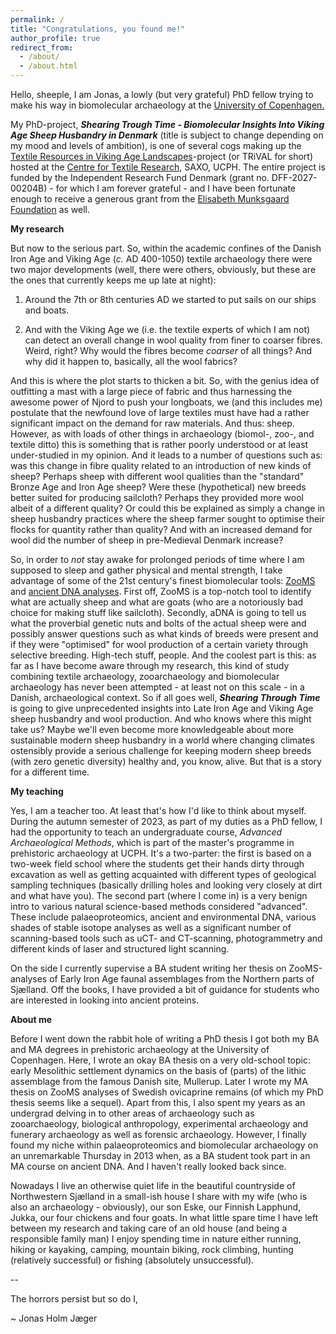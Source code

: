 ```yaml
---
permalink: /
title: "Congratulations, you found me!"
author_profile: true
redirect_from: 
  - /about/
  - /about.html
---
```

Hello, sheeple, I am Jonas, a lowly (but very grateful) PhD fellow trying to make his way in biomolecular archaeology at the [University of Copenhagen.](https://saxo.ku.dk/forskning/forhistorisk-arkaeologi/)

My PhD-project, ***Shearing Trough Time - Biomolecular Insights Into Viking Age Sheep Husbandry in Denmark*** (title is subject to change depending on my mood and levels of ambition), is one of several cogs making up the [Textile Resources in Viking Age Landscapes](https://ctr.hum.ku.dk/research-programmes-and-projects/trival/)-project (or TRiVAL for short) hosted at the [Centre for Textile Research](https://ctr.hum.ku.dk/), SAXO, UCPH. The entire project is funded by the Independent Research Fund Denmark (grant no. DFF-2027-00204B) - for which I am forever grateful - and I have been fortunate enough to receive a generous grant from the [Elisabeth Munksgaard Foundation](https://natmus.dk/historisk-viden/forskning/elisabeth-munksgaard-fonden/) as well.

**My research**

But now to the serious part. So, within the academic confines of the Danish Iron Age and Viking Age (*c.* AD 400-1050) textile archaeology there were two major developments (well, there were others, obviously, but these are the ones that currently keeps me up late at night):

1) Around the 7th or 8th centuries AD we started to put sails on our ships and boats.

2) And with the Viking Age we (i.e. the textile experts of which I am not) can detect an overall change in wool quality from finer to coarser fibres. Weird, right? Why would the fibres become *coarser* of all things? And why did it happen to, basically, all the wool fabrics? 

And this is where the plot starts to thicken a bit. So, with the genius idea of outfitting a mast with a large piece of fabric and thus harnessing the awesome power of Njord to push your longboats, we (and this includes me) postulate that the newfound love of large textiles must have had a rather significant impact on the demand for raw materials. And thus: sheep. However, as with loads of other things in archaeology (biomol-, zoo-, and textile ditto) this is something that is rather poorly understood or at least under-studied in my opinion. And it leads to a number of questions such as: was this change in fibre quality related to an introduction of new kinds of sheep? Perhaps sheep with different wool qualities than the "standard" Bronze Age and Iron Age sheep? Were these (hypothetical) new breeds better suited for producing sailcloth? Perhaps they provided more wool albeit of a different quality? Or could this be explained as simply a change in sheep husbandry practices where the sheep farmer sought to optimise their flocks for quantity rather than quality? And with an increased demand for wool did the number of sheep in pre-Medieval Denmark increase? 

So, in order to *not* stay awake for prolonged periods of time where I am supposed to sleep and gather physical and mental strength, I take advantage of some of the 21st century's finest biomolecular tools: [ZooMS](https://en.wikipedia.org/wiki/ZooMS) and [ancient DNA analyses](https://en.wikipedia.org/wiki/Ancient_DNA). First off, ZooMS is a top-notch tool to identify what are actually sheep and what are goats (who are a notoriously bad choice for making stuff like sailcloth). Secondly, aDNA is going to tell us what the proverbial genetic nuts and bolts of the actual sheep were and possibly answer questions such as what kinds of breeds were present and if they were "optimised" for wool production of a certain variety through selective breeding. High-tech stuff, people. And the coolest part is this: as far as I have become aware through my research, this kind of study combining textile archaeology, zooarchaeology and biomolecular archaeology has never been attempted - at least not on this scale - in a Danish, archaeological context. So if all goes well, ***Shearing Through Time*** is going to give unprecedented insights into Late Iron Age and Viking Age sheep husbandry and wool production. And who knows where this might take us? Maybe we'll even become more knowledgeable about more sustainable modern sheep husbandry in a world where changing climates ostensibly provide a serious challenge for keeping modern sheep breeds (with zero genetic diversity) healthy and, you know, alive. But that is a story for a different time.

**My teaching**

Yes, I am a teacher too. At least that's how I'd like to think about myself. During the autumn semester of 2023, as part of my duties as a PhD fellow, I had the opportunity to teach an undergraduate course, *Advanced Archaeological Methods*, which is part of the master's programme in prehistoric archaeology at UCPH. It's a two-parter: the first is based on a two-week field school where the students get their hands dirty through excavation as well as getting acquainted with different types of geological sampling techniques (basically drilling holes and looking very closely at dirt and what have you). The second part (where I come in) is a very benign intro to various natural science-based methods considered "advanced". These include palaeoproteomics, ancient and environmental DNA, various shades of stable isotope analyses as well as a significant number of scanning-based tools such as uCT- and CT-scanning, photogrammetry and different kinds of laser and structured light scanning. 

On the side I currently supervise a BA student writing her thesis on ZooMS-analyses of Early Iron Age faunal assemblages from the Northern parts of Sjælland. Off the books, I have provided a bit of guidance for students who are interested in looking into ancient proteins.

**About me**

Before I went down the rabbit hole of writing a PhD thesis I got both my BA and MA degrees in prehistoric archaeology at the University of Copenhagen. Here, I wrote an okay BA thesis on a very old-school topic: early Mesolithic settlement dynamics on the basis of (parts) of the lithic assemblage from the famous Danish site, Mullerup. Later I wrote my MA thesis on ZooMS analyses of Swedish ovicaprine remains (of which my PhD thesis seems like a sequel). Apart from this, I also spent my years as an undergrad delving in to other areas of archaeology such as zooarchaeology, biological anthropology, experimental archaeology and funerary archaeology as well as forensic archaeology. However, I finally found my niche within palaeoproteomics and biomolecular archaeology on an unremarkable Thursday in 2013 when, as a BA student took part in an MA course on ancient DNA. And I haven't really looked back since. 

Nowadays I live an otherwise quiet life in the beautiful countryside of Northwestern Sjælland in a small-ish house I share with my wife (who is also an archaeology - obviously), our son Eske, our Finnish Lapphund, Jukka, our four chickens and four goats. In what little spare time I have left between my research and taking care of an old house (and being a responsible family man) I enjoy spending time in nature either running, hiking or kayaking, camping, mountain biking, rock climbing, hunting (relatively successful) or fishing (absolutely unsuccessful). 

--

The horrors persist but so do I, 

~ Jonas Holm Jæger

